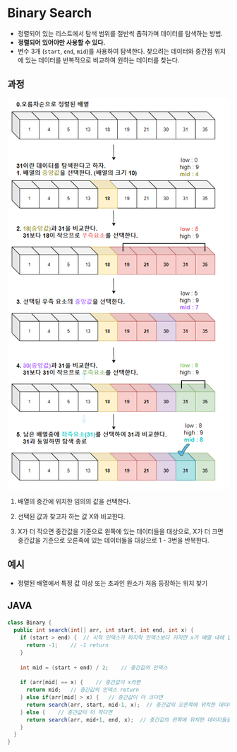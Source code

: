Binary Search
==

- 정렬되어 있는 리스트에서 탐색 범위를 절반씩 좁혀가며 데이터를 탐색하는 방법.
- **정렬되어 있어야만 사용할 수 있다.**
- 변수 3개 (`start`, `end`, `mid`)를 사용하여 탐색한다. 찾으려는 데이터와 중간점 위치에 있는 데이터를 반복적으로 비교하여 원하는 데이터를 찾는다.

과정
--

![이분탐색](./images/binary-search.png)

1. 배열의 중간에 위치한 임의의 값을 선택한다.

2. 선택된 값과 찾고자 하는 값 X와 비교한다.

3. X가 더 작으면 중간값을 기준으로 왼쪽에 있는 데이터들을 대상으로, X가 더 크면 중간값을 기준으로 오른족에 있는 데이터들을 대상으로 1 - 3번을 반복한다.


예시
--

- 정렬된 배열에서 특정 값 이상 또는 초과인 원소가 처음 등장하는 위치 찾기


JAVA
--
```java
class Binary {
  public int search(int[] arr, int start, int end, int x) {
    if (start > end) {	// 시작 인덱스가 마지막 인덱스보다 커지면 x가 배열 내에 없는 것
      return -1;	// -1 return
    }

    int mid = (start + end) / 2;	// 중간값의 인덱스

    if (arr[mid] == x) {	// 중간값이 x라면
      return mid;	// 중간값의 인덱스 return
    } else if(arr[mid] > x) {	// 중간값이 더 크다면
      return search(arr, start, mid-1, x);  // 중간값의 오른쪽에 위치한 데이터들을 대상으로 다시 search
    } else {	// 중간값이 더 작다면
      return search(arr, mid+1, end, x);  // 중간값의 왼쪽에 위치한 데이터들을 대상으로 다시 search
    }
  }
}
```